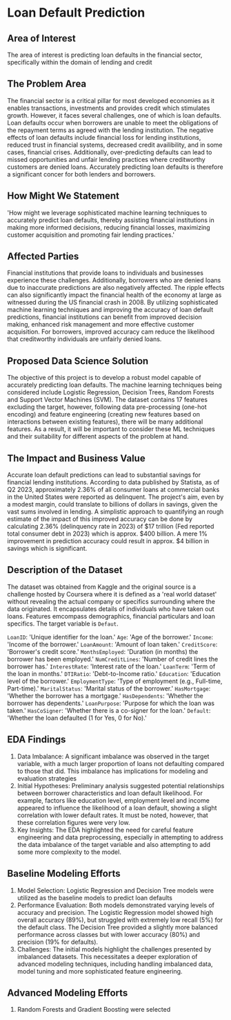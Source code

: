 # Loan Default Prediction

## Area of Interest 

The area of interest is predicting loan defaults in the financial sector, specifically within the domain of lending and credit

## The Problem Area

The financial sector is a critical pillar for most developed economies as it enables transactions, investments and provides credit which stimulates growth. However, it faces several challenges, one of which is loan defaults. Loan defaults occur when borrowers are unable to meet the obligations of the repayment terms as agreed with the lending institution. The negative effects of loan defaults include financial loss for lending institutions, reduced trust in financial systems, decreased credit availibility, and in some cases, financial crises. Additionally, over-predicting defaults can lead to missed opportunities and unfair lending practices where creditworthy customers are denied loans. Accurately predicting loan defaults is therefore a significant concer for both lenders and borrowers. 

## How Might We Statement

'How might we leverage sophisticated machine learning techniques to accurately predict loan defaults, thereby assisting financial institutions in making more informed decisions, reducing financial losses, maximizing customer acquisition and promoting fair lending practices.'

## Affected Parties

Financial institutions that provide loans to individuals and businesses experience these challenges. Additionally, borrowers who are denied loans due to inaccurate predictions are also negatively affected. The ripple effects can also significantly impact the financial health of the economy at large as witnessed during the US financial crash in 2008. By utilizing sophisticated machine learning techniques and improving the accuracy of loan default predictions, financial institutions can benefit from improved decision making, enhanced risk management and more effective customer acquisition. For borrowers, improved accuracy cam reduce the likelihood that creditworthy individuals are unfairly denied loans. 

## Proposed Data Science Solution

The objective of this project is to develop a robust model capable of accurately predicting loan defaults. The machine learning techniques being considered include Logistic Regression, Decision Trees, Random Forests and Support Vector Machines (SVM). The dataset contains 17 features excluding the target, however, following data pre-processing (one-hot encoding) and feature engineering (creating new features based on interactions between existing features), there will be many additional features. As a result, it will be important to consider these ML techniques and their suitability for different aspects of the problem at hand. 

## The Impact and Business Value

Accurate loan default predictions can lead to substantial savings for financial lending institutions. According to data published by Statista, as of Q2 2023, approximately 2.36% of all consumer loans at commercial banks in the United States were reported as delinquent. The project's aim, even by a modest margin, could translate to billions of dollars in savings, given the vast sums involved in lending. A simplistic approach to quantifying an rough estimate of the impact of this improved accuracy can be done by calculating 2.36% (delinquency rate in 2023) of $17 trillion (Fed reported total consumer debt in 2023) which is approx. $400 billion. A mere 1% improvement in prediction accuracy could result in approx. $4 billion in savings which is significant. 

## Description of the Dataset

The dataset was obtained from Kaggle and the original source is a challenge hosted by Coursera where it is defined as a 'real world dataset' without revealing the actual company or specifics surrounding where the data originated. It encapsulates details of individuals who have taken out loans. Features emcompass demographics, financial particulars and loan specifics. The target variable is `Defaut`. 

`LoanID`: 'Unique identifier for the loan.'
`Age`: 'Age of the borrower.'
`Income`: 'Income of the borrower.'
`LoanAmount`: 'Amount of loan taken.'
`CreditScore`: 'Borrower's credit score.'
`MonthsEmployed`: 'Duration (in months) the borrower has been employed.'
`NumCreditLines`: 'Number of credit lines the borrower has.'
`InterestRate`: 'Interest rate of the loan.'
`LoanTerm`: 'Term of the loan in months.'
`DTIRatio`: 'Debt-to-Income ratio.'
`Education`: 'Education level of the borrower.'
`EmploymentType`: 'Type of employment (e.g., Full-time, Part-time).'
`MaritalStatus`: 'Marital status of the borrower.'
`HasMortgage`: 'Whether the borrower has a mortgage.'
`HasDependents`: 'Whether the borrower has dependents.'
`LoanPurpose`: 'Purpose for which the loan was taken.'
`HasCoSigner`: 'Whether there is a co-signer for the loan.'
`Default`: 'Whether the loan defaulted (1 for Yes, 0 for No).'

## EDA Findings

1) Data Imbalance: A significant imbalance was observed in the target variable, with a much larger proportion of loans not defaulting compared to those that did. This imbalance has implications for modeling and evaluation strategies
2) Initial Hypotheses: Preliminary analysis suggested potential relationships between borrower characteristics and loan default likelihood. For example, factors like education level, employment level and income appeared to influence the likelihood of a loan default, showing a slight correlation with lower default rates. It must be noted, however, that these correlation figures were very low.
3) Key Insights: The EDA highlighted the need for careful feature engineering and data preprocessing, especially in attempting to address the data imbalance of the target variable and also attempting to add some more complexity to the model.

## Baseline Modeling Efforts

1) Model Selection: Logistic Regression and Decision Tree models were utilized as the baseline models to predict loan defaults
2) Performance Evaluation: Both models demonstrated varying levels of accuracy and precision. The Logistic Regression model showed high overall accuracy (89%), but struggled with extremely low recall (5%) for the default class. The Decision Tree provided a slightly more balanced performance across classes but with lower accuracy (80%) and precision (19% for defaults).
3) Challenges: The initial models highlight the challenges presented by imbalanced datasets. This necessitates a deeper exploration of advanced modeling techniques, including handling imbalanced data, model tuning and more sophisticated feature engineering.

## Advanced Modeling Efforts

1) Random Forests and Gradient Boosting were selected
